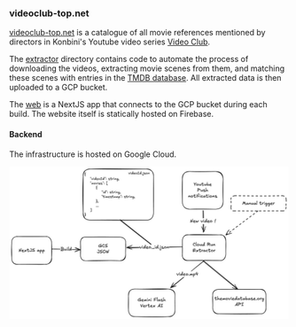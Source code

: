 ### videoclub-top.net

[videoclub-top.net](https://videoclub-top.net) is a catalogue of all movie references mentioned by directors in Konbini's Youtube video series [Video Club](https://www.konbini.com/playlist/video-club/).

The [extractor](./extractor/) directory contains code to automate the process of downloading the videos, extracting movie scenes from them, and matching these scenes with entries in the [TMDB database](https://www.themoviedb.org/). All extracted data is then uploaded to a GCP bucket.

The [web](./web/) is a NextJS app that connects to the GCP bucket during each build. The website itself is statically hosted on Firebase.

#### Backend

The infrastructure is hosted on Google Cloud.

![](./docs/infra.png)